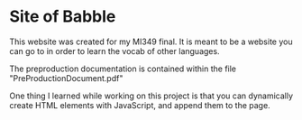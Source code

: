 # Site of Babble

This website was created for my MI349 final. It is meant to be a website you can go to in order to learn the vocab of other languages.

The preproduction documentation is contained within the file "PreProductionDocument.pdf"

One thing I learned while working on this project is that you can dynamically create HTML elements with JavaScript, and append them to the page.